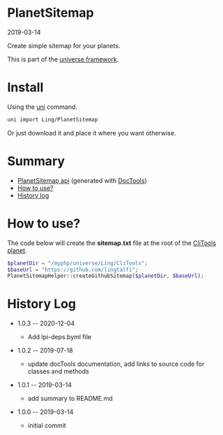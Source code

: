 PlanetSitemap
===========
2019-03-14



Create simple sitemap for your planets.


This is part of the [universe framework](https://github.com/karayabin/universe-snapshot).


Install
==========
Using the [uni](https://github.com/lingtalfi/universe-naive-importer) command.
```bash
uni import Ling/PlanetSitemap
```

Or just download it and place it where you want otherwise.


Summary
===========
- [PlanetSitemap api](https://github.com/lingtalfi/PlanetSitemap/blob/master/doc/api/Ling/PlanetSitemap.md) (generated with [DocTools](https://github.com/lingtalfi/DocTools))
- [How to use?](#how-to-use)
- [History log](#history-log)




How to use?
==============

The code below will create the **sitemap.txt** file at the root of the [CliTools planet](https://github.com/lingtalfi/CliTools).


```php
$planetDir = "/myphp/universe/Ling/CliTools";
$baseUrl = "https://github.com/lingtalfi";
PlanetSitemapHelper::createGithubSitemap($planetDir, $baseUrl);
```











History Log
=============

- 1.0.3 -- 2020-12-04

    - Add lpi-deps.byml file

- 1.0.2 -- 2019-07-18

    - update docTools documentation, add links to source code for classes and methods
        
- 1.0.1 -- 2019-03-14

    - add summary to README.md

- 1.0.0 -- 2019-03-14

    - initial commit